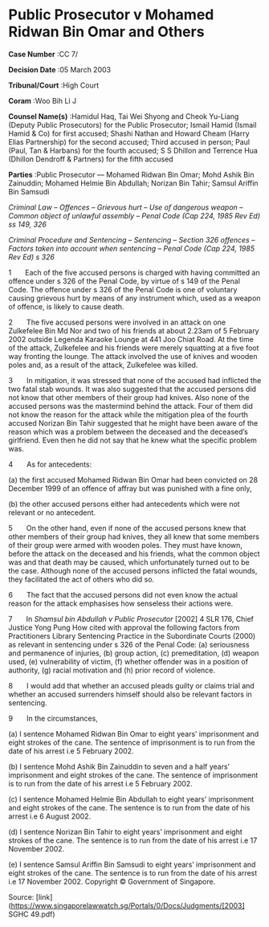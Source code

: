 # Public Prosecutor v Mohamed Ridwan Bin Omar and Others 



**Case Number** :CC 7/ 

**Decision Date** :05 March 2003 

**Tribunal/Court** :High Court 

**Coram** :Woo Bih Li J 

**Counsel Name(s)** :Hamidul Haq, Tai Wei Shyong and Cheok Yu-Liang (Deputy Public Prosecutors) for the Public Prosecutor; Ismail Hamid (Ismail Hamid & Co) for first accused; Shashi Nathan and Howard Cheam (Harry Elias Partnership) for the second accused; Third accused in person; Paul (Paul, Tan & Harbans) for the fourth accused; S S Dhillon and Terrence Hua (Dhillon Dendroff & Partners) for the fifth accused 

**Parties** :Public Prosecutor — Mohamed Ridwan Bin Omar; Mohd Ashik Bin Zainuddin; Mohamed Helmie Bin Abdullah; Norizan Bin Tahir; Samsul Ariffin Bin Samsudi 

_Criminal Law_ – _Offences_ – _Grievous hurt_ – _Use of dangerous weapon_ – _Common object of unlawful assembly_ – _Penal Code (Cap 224, 1985 Rev Ed) ss 149, 326_ 

_Criminal Procedure and Sentencing_ – _Sentencing_ – _Section 326 offences_ – _Factors taken into account when sentencing_ – _Penal Code (Cap 224, 1985 Rev Ed) s 326_ 

1       Each of the five accused persons is charged with having committed an offence under s 326 of the Penal Code, by virtue of s 149 of the Penal Code. The offence under s 326 of the Penal Code is one of voluntary causing grievous hurt by means of any instrument which, used as a weapon of offence, is likely to cause death. 

2       The five accused persons were involved in an attack on one Zulkefelee Bin Md Nor and two of his friends at about 2.23am of 5 February 2002 outside Legenda Karaoke Lounge at 441 Joo Chiat Road. At the time of the attack, Zulkefelee and his friends were merely squatting at a five foot way fronting the lounge. The attack involved the use of knives and wooden poles and, as a result of the attack, Zulkefelee was killed. 

3       In mitigation, it was stressed that none of the accused had inflicted the two fatal stab wounds. It was also suggested that the accused persons did not know that other members of their group had knives. Also none of the accused persons was the mastermind behind the attack. Four of them did not know the reason for the attack while the mitigation plea of the fourth accused Norizan Bin Tahir suggested that he might have been aware of the reason which was a problem between the deceased and the deceased’s girlfriend. Even then he did not say that he knew what the specific problem was. 

4       As for antecedents: 

 (a) the first accused Mohamed Ridwan Bin Omar had been convicted on 28 December 1999 of an offence of affray but was punished with a fine only, 

 (b) the other accused persons either had antecedents which were not relevant or no antecedent. 

5       On the other hand, even if none of the accused persons knew that other members of their group had knives, they all knew that some members of their group were armed with wooden poles. They must have known, before the attack on the deceased and his friends, what the common object was and that death may be caused, which unfortunately turned out to be the case. Although none of the accused persons inflicted the fatal wounds, they facilitated the act of others who did so. 


6       The fact that the accused persons did not even know the actual reason for the attack emphasises how senseless their actions were. 

7       In _Shamsul bin Abdullah v Public Prosecutor_ [2002] 4 SLR 176, Chief Justice Yong Pung How cited with approval the following factors from Practitioners Library Sentencing Practice in the Subordinate Courts (2000) as relevant in sentencing under s 326 of the Penal Code: (a) seriousness and permanence of injuries, (b) group action, (c) premeditation, (d) weapon used, (e) vulnerability of victim, (f) whether offender was in a position of authority, (g) racial motivation and (h) prior record of violence. 

8       I would add that whether an accused pleads guilty or claims trial and whether an accused surrenders himself should also be relevant factors in sentencing. 

9       In the circumstances, 

 (a) I sentence Mohamed Ridwan Bin Omar to eight years’ imprisonment and eight strokes of the cane. The sentence of imprisonment is to run from the date of his arrest i.e 5 February 2002. 

 (b) I sentence Mohd Ashik Bin Zainuddin to seven and a half years’ imprisonment and eight strokes of the cane. The sentence of imprisonment is to run from the date of his arrest i.e 5 February 2002. 

 (c) I sentence Mohamed Helmie Bin Abdullah to eight years’ imprisonment and eight strokes of the cane. The sentence is to run from the date of his arrest i.e 6 August 2002. 

 (d) I sentence Norizan Bin Tahir to eight years’ imprisonment and eight strokes of the cane. The sentence is to run from the date of his arrest i.e 17 November 2002. 

 (e) I sentence Samsul Ariffin Bin Samsudi to eight years’ imprisonment and eight strokes of the cane. The sentence is to run from the date of his arrest i.e 17 November 2002. Copyright © Government of Singapore. 


Source: [link](https://www.singaporelawwatch.sg/Portals/0/Docs/Judgments/[2003] SGHC 49.pdf)
